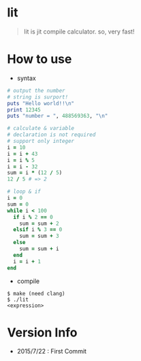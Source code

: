 # lit
> lit is jit compile calculator.
so, very fast!

# How to use
- syntax
```ruby
# output the number
# string is surport!
puts "Hello world!!\n"
print 12345
puts "number = ", 488569363, "\n"

# calculate & variable
# declaration is not required
# support only integer
i = 10
i = i + 43
i = i % 5
i = i - 32
sum = i * (12 / 5)
12 / 5 # => 2

# loop & if
i = 0
sum = 0
while i < 100
  if i % 2 == 0
    sum = sum + 2
  elsif i % 3 == 0
    sum = sum + 3
  else
    sum = sum + i
  end
  i = i + 1
end
```

- compile
```
$ make (need clang)
$ ./lit  
<expression>
```

# Version Info
- 2015/7/22 : First Commit
